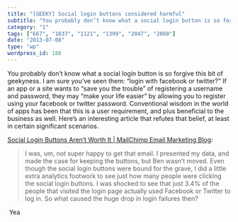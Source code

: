 ```yaml
---
title: "[GEEKY] Social login buttons considered harmful"
subtitle: "You probably don’t know what a social login button is so forgive this bit of geekyness. I am sure yo..."
category: "1"
tags: ["667", "1037", "1121", "1399", "2047", "2060"]
date: "2013-07-08"
type: "wp"
wordpress_id: 188
---
```

You probably don’t know what a social login button is so forgive this bit of geekyness. I am sure you’ve seen them: “login with facebook or twitter?” If an app or a site wants to “save you the trouble” of registering a username and password, they may “make your life easier” by allowing you to register using your facebook or twitter password. Conventional wisdom in the world of apps has been that this is a user requirement, and plus beneficial to the business as well. Here’s an interesting article that refutes that belief, at least in certain significant scenarios.

[Social Login Buttons Aren’t Worth It | MailChimp Email Marketing Blog](http://blog.mailchimp.com/social-login-buttons-arent-worth-it/):

> I was, um, not super happy to get that email. I presented my data, and made the case for keeping the buttons, but Ben wasn’t moved. Even though the social login buttons were bound for the grave, I did a little extra analytics footwork to see just how many people were clicking the social login buttons. I was shocked to see that just 3.4% of the people that visited the login page actually used Facebook or Twitter to log in. So what caused the huge drop in login failures then?

 Yea